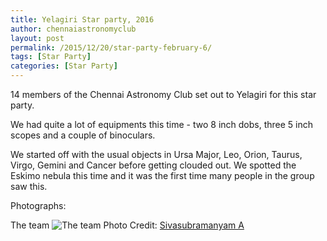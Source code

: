 ```yaml
---
title: Yelagiri Star party, 2016
author: chennaiastronomyclub
layout: post
permalink: /2015/12/20/star-party-february-6/
tags: [Star Party]
categories: [Star Party]
---
```

14 members of the Chennai Astronomy Club set out to Yelagiri for this star party.

We had quite a lot of equipments this time - two 8 inch dobs, three 5 inch scopes and a couple of binoculars.

We started off with the usual objects in Ursa Major, Leo, Orion, Taurus, Virgo, Gemini and Cancer before getting
clouded out. We spotted the Eskimo nebula this time and it was the first time many people in the group saw this.

Photographs:

The team
![The team](/img/yelagirifeb16.jpg)
<span class="image-credit">Photo Credit: <a href="https://twitter.com/sidharth9610">Sivasubramanyam A</a></span>